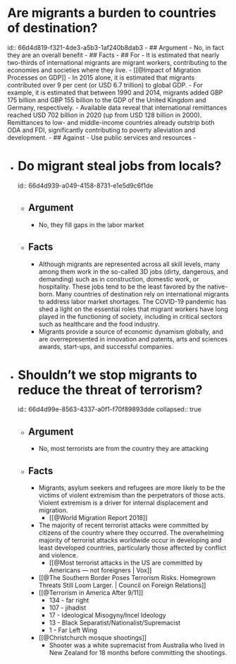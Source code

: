 # Are migrants a burden to countries of destination?
id:: 66d4d819-f321-4de3-a5b3-1af240b8dab3
	- ## Argument
		- No, in fact they are an overall benefit
	- ## Facts
		- ## For
			- It is estimated that nearly two-thirds of international migrants are migrant workers, contributing to the economies and societies where they live.
			- [[@Impact of Migration Processes on GDP]]
				- In 2015 alone, it is estimated that migrants contributed over 9 per cent (or USD 6.7 trillion) to global GDP.
			- For example, it is estimated that between 1990 and 2014, migrants added GBP 175 billion and GBP 155 billion to the GDP of the United Kingdom and Germany, respectively.
			- Available data reveal that international remittances reached USD 702 billion in 2020 (up from USD 128 billion in 2000). Remittances to low- and middle-income countries already outstrip both ODA and FDI, significantly contributing to poverty alleviation and development.
		- ## Against
			- Use public services and resources
			-
- # Do migrant steal jobs from locals?
  id:: 66d4d939-a049-4158-8731-e1e5d9c6f1de
	- ## Argument
		- No, they fill gaps in the labor market
	- ## Facts
		- Although migrants are represented across all skill levels, many among them work in the so-called 3D jobs (dirty, dangerous, and demanding) such as in construction, domestic work, or hospitality. These jobs tend to be the least favored by the native-born. Many countries of destination rely on international migrants to address labor market shortages. The
		  COVID-19 pandemic has shed a light on the essential roles that migrant workers have long played in the functioning of society, including in critical sectors such as healthcare and the food industry.
		- Migrants provide a source of economic dynamism globally, and are overrepresented in innovation and patents, arts and sciences awards, start-ups, and successful companies.
- # Shouldn’t we stop migrants to reduce the threat of terrorism?
  id:: 66d4d99e-8563-4337-a0f1-f70f89893dde
  collapsed:: true
	- ## Argument
		- No, most terrorists are from the country they are attacking
	- ## Facts
		- Migrants, asylum seekers and refugees are more likely to be the victims of violent extremism than the perpetrators of those acts. Violent extremism is a driver for internal displacement and migration.
			- [[@World Migration Report 2018]]
		- The majority of recent terrorist attacks were committed by citizens of the country where they occurred. The overwhelming majority of terrorist attacks worldwide occur in developing and least developed countries, particularly those affected by conflict and violence.
			- [[@Most terrorist attacks in the US are committed by Americans — not foreigners | Vox]]
		- [[@The Southern Border Poses Terrorism Risks. Homegrown Threats Still Loom Larger. | Council on Foreign Relations]]
		- [[@Terrorism in America After 9/11]]
			- 134 - far right
			- 107 - jihadist
			- 17 - Ideological Misogyny/Incel Ideology
			- 13 - Black Separatist/Nationalist/Supremacist
			- 1 - Far Left Wing
		- [[@Christchurch mosque shootings]]
			- Shooter was a white supremacist from Australia who lived in New Zealand for 18 months before committing the shootings.